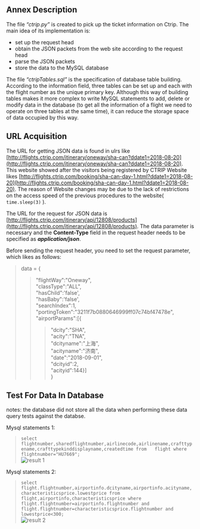 ## Annex Description

The file *“ctrip.py”* is created to pick up the ticket information on Ctrip. The main idea of its implementation is:
  * set up the request head
  * obtain the JSON packets from the web site according to the request head
  * parse the JSON packets
  * store the data to the MySQL database

The file *“ctripTables.sql”* is the specification of database table building. According to the information field, three tables can be set up and each with the flight number as the unique primary key. Although this way of building tables makes it more complex to write MySQL statements to add, delete or modify data in the database (to get all the information of a flight we need to operate on three tables at the same time), it can reduce the storage space of data occupied by this way.


## URL Acquisition

The URL for getting JSON data is found in ulrs like [http://flights.ctrip.com/itinerary/oneway/sha-can?ddate1=2018-08-20](http://flights.ctrip.com/itinerary/oneway/sha-can?ddate1=2018-08-20). This website showed after the visitors being registered by CTRIP Website likes [http://flights.ctrip.com/booking/sha-can-day-1.html?ddate1=2018-08-20](http://flights.ctrip.com/booking/sha-can-day-1.html?ddate1=2018-08-20). The reason of Website changes may be due to the lack of restrictions on the access speed of the previous procedures to the website( `time.sleep(3)` ).

The URL for the request for JSON data is [http://flights.ctrip.com/itinerary/api/12808/products](http://flights.ctrip.com/itinerary/api/12808/products). The data parameter is necessary and the **Content-Type** field in the request header needs to be specified as ***application/json***.

Before sending the request header, you need to set the request parameter, which likes as follows:  
>data = {  
>>"flightWay":"Oneway",  
>>"classType":"ALL",  
>>"hasChild":'false',  
>>"hasBaby":'false',  
>>"searchIndex":1,  
>>"portingToken":"3211f7b0880646999ff07c74bf47478e",  
>>"airportParams":[{  
>>>"dcity":"SHA",  
>>>"acity":"TNA",  
>>>"dcityname":"上海",  
>>>"acityname":"济南",  
>>>"date":"2018-09-01",  
>>>"dcityid":2,  
>>>"acityid":144}]  
>}


## Test For Data In Database

notes: the database did not store all the data when performing these data query tests against the databse.

Mysql statements 1:  
>`select flightnumber,sharedflightnumber,airlinecode,airlinename,crafttypename,crafttypekinddisplayname,createdtime from  
> flight where flightnumber="HU7669";`   
![result 1](https://github.com/zhuang1108/MyFirstRepository/blob/master/images/QQ截图20180717191638.png)

Mysql statements 2:  
>`select flight.flightnumber,airportinfo.dcityname,airportinfo.acityname,characteristicsprice.lowestprice from  
> flight,airportinfo,characteristicsprice where flight.flightnumber=airportinfo.flightnumber and  
> flight.flightnumber=characteristicsprice.flightnumber and lowestprice<300;`   
![result 2](https://github.com/zhuang1108/MyFirstRepository/blob/master/images/QQ截图20180717183143.png)




